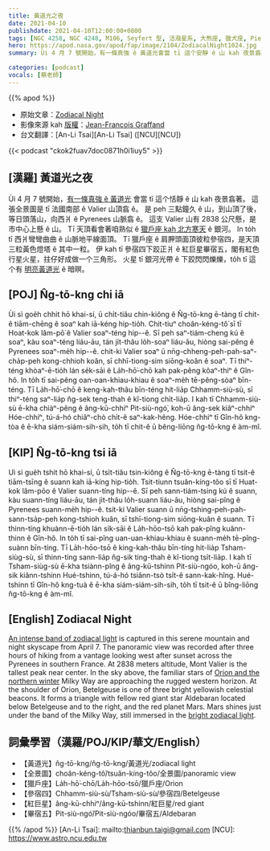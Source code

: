 ```yaml
---
title: 黃道光之夜
date: 2021-04-10
publishdate: 2021-04-10T12:00:00+0800
tags: [NGC 4258, NGC 4248, M106, Seyfert 型, 活潑星系, 大熊座, 獵犬座, Pierre Mechain, Charles Messier, 烏洞, 捲螺仔星系]
hero: https://apod.nasa.gov/apod/fap/image/2104/ZodiacalNight1024.jpg
summary: Ùi 4 月 7 號開始，有一條真強 ê 黃道光會當 tī 這个安靜 ê 山 kah 夜景翕著。這張全景圖是 tī 法國南部 peh 三點鐘久 ê 山，到山頂了後，等日頭落山，向西爿 ê Pyrenees 山脈翕 ê。

categories: [podcast]
vocals: [蔡老師]
---
```


{{% apod %}}

- 原始文章：[Zodiacal Night](https://apod.nasa.gov/apod/ap210410.html)
- 影像來源 kah [版權][copyright]：[Jean-Francois Graffand][Jean-Francois Graffand]
- 台文翻譯：[An-Li Tsai][An-Li Tsai] ([NCU][NCU])

{{< podcast "ckok2fuav7doc0871h0i1iuy5" >}}

## [漢羅] 黃道光之夜

Ùi 4 月 7 號開始，[有一條真強 ê 黃道光][An intense band of zodiacal light] 會當 tī 這个恬靜 ê 山 kah 夜景翕著。
這張全景圖是 tī 法國南部 ê Valier 山頂翕 ê。
是 peh 三點鐘久 ê 山，到山頂了後，等日頭落山，向西爿 ê Pyrenees 山脈翕 ê。
這支 Valier 山有 2838 公尺懸，是市中心上懸 ê 山。
Tī 天頂看會著咱熟似 ê [獵戶座 kah 北方寒天][Orion and the northern winter t] ê 銀河。
In to̍h tī 西爿彎彎曲曲 ê 山脈地平線面頂。
Tī 獵戶座 ê 肩胛頭面頂彼粒參宿四，是天頂三粒黃色燈塔 ê 其中一粒。
伊 kah tī 參宿四下跤正爿 ê 紅巨星畢宿五，閣有紅色行星火星，拄仔好成做一个三角形。
火星 tī 銀河光帶 ê 下跤閃閃爍爍，to̍h tī 這个有 [明亮黃道光][bright zodiacal light] ê 暗暝。


## [POJ] N̂g-tō-kng chi iā

Ùi sì goe̍h chhit hō khai-sí, ū chi̍t-tiâu chin-kiông ê N̂g-tō-kng ē-tàng tī chit-ê tiām-chēng ê soaⁿ kah iā-kéng hip-tio̍h.
Chit-tiuⁿ choân-kéng-tô͘ sī tī Hoat-kok lâm-pō͘ ê Valier soaⁿ-téng hip--ê.
Sī peh saⁿ-tiám-cheng kú ê soaⁿ, kàu soaⁿ-téng liáu-āu, tán ji̍t-thâu lo̍h-soaⁿ liáu-āu, hiòng sai-pêng ê Pyrenees soaⁿ-me̍h hip--ê.
chit-ki Valier soaⁿ ū nn̄g-chheng-peh-pah-saⁿ-cha̍p-peh kong-chhioh koân, sī chhī-tiong-sim siōng-koân ê soaⁿ.
Tī thiⁿ-téng khòaⁿ-ē-tio̍h lán se̍k-sāi ê La̍h-hō͘-chō kah pak-pêng kôaⁿ-thiⁿ ê Gîn-hô.
In to̍h tī sai-pêng oan-oan-khiau-khiau ê soaⁿ-me̍h tē-pêng-sòaⁿ bīn-téng.
Tī La̍h-hō͘-chō ê keng-kah-thâu bīn-téng hit-lia̍p Chhamm-siù-sù, sī thiⁿ-téng saⁿ-lia̍p n̂g-sek teng-thah ê kî-tiong chi̍t-lia̍p.
I kah tī Chhamm-siù-sù ē-kha chiàⁿ-pêng ê âng-kū-chhiⁿ Pit-siù-ngó͘, koh-ū âng-sek kiâⁿ-chhiⁿ Hóe-chhiⁿ, tú-á-hó chiâⁿ-chò chi̍t-ê saⁿ-kak-hêng.
Hóe-chhiⁿ tī Gîn-hô kng-tòa ê ē-kha siám-siám-sih-sih, to̍h tī chit-ê ū bêng-liōng n̂g-tō-kng ê àm-mî.


## [KIP] N̂g-tō-kng tsi iā

Uì sì gue̍h tshit hō khai-sí, ū tsi̍t-tiâu tsin-kiông ê N̂g-tō-kng ē-tàng tī tsit-ê tiām-tsīng ê suann kah iā-kíng hip-tio̍h.
Tsit-tiunn tsuân-kíng-tôo sī tī Huat-kok lâm-pōo ê Valier suann-tíng hip--ê.
Sī peh sann-tiám-tsing kú ê suann, kàu suann-tíng liáu-āu, tán ji̍t-thâu lo̍h-suann liáu-āu, hiòng sai-pîng ê Pyrenees suann-me̍h hip--ê.
tsit-ki Valier suann ū nn̄g-tshing-peh-pah-sann-tsa̍p-peh kong-tshioh kuân, sī tshī-tiong-sim siōng-kuân ê suann.
Tī thinn-tíng khuànn-ē-tio̍h lán si̍k-sāi ê La̍h-hōo-tsō kah pak-pîng kuânn-thinn ê Gîn-hô.
In to̍h tī sai-pîng uan-uan-khiau-khiau ê suann-me̍h tē-pîng-suànn bīn-tíng.
Tī La̍h-hōo-tsō ê king-kah-thâu bīn-tíng hit-lia̍p Tsham-siùg-sù, sī thinn-tíng sann-lia̍p n̂g-sik ting-thah ê kî-tiong tsi̍t-lia̍p.
I kah tī Tsham-siùg-sù ē-kha tsiànn-pîng ê âng-kū-tshinn Pit-siù-ngóo, koh-ū âng-sik kiânn-tshinn Hué-tshinn, tú-á-hó tsiânn-tsò tsi̍t-ê sann-kak-hîng.
Hué-tshinn tī Gîn-hô kng-tuà ê ē-kha siám-siám-sih-sih, to̍h tī tsit-ê ū bîng-liōng n̂g-tō-kng ê àm-mî.


## [English] Zodiacal Night

[An intense band of zodiacal light][An intense band of zodiacal light] is captured in this serene mountain and night skyscape from April 7. The panoramic view was recorded after three hours of hiking from a vantage looking west after sunset across the Pyrenees in southern France. At 2838 meters altitude, Mont Valier is the tallest peak near center. In the sky above, the familiar stars of [Orion and the northern winter][Orion and the northern winter e] Milky Way are approaching the rugged western horizon. At the shoulder of Orion, Betelgeuse is one of three bright yellowish celestial beacons. It forms a triangle with fellow red giant star Aldebaran located below Betelgeuse and to the right, and the red planet Mars. Mars shines just under the band of the Milky Way, still immersed in the [bright zodiacal light][bright zodiacal light].


## 詞彙學習（漢羅/POJ/KIP/華文/English）

- 【黃道光】n̂g-tō-kng/n̂g-tō-kng/黃道光/zodiacal light
- 【全景圖】choân-kéng-tô͘/tsuân-kíng-tôo/全景圖/panoramic view
- 【獵戶座】La̍h-hō͘-chō/La̍h-hōo-tsō/獵戶座/Orion
- 【參宿四】Chhamm-siù-sù/Tsham-siù-sù/參宿四/Betelgeuse
- 【紅巨星】âng-kū-chhiⁿ/âng-kū-tshinn/紅巨星/red giant
- 【畢宿五】Pit-siù-ngó͘/Pit-siù-ngóo/畢宿五/Aldebaran



{{% /apod %}}
[An-Li Tsai]: mailto:thianbun.taigi@gmail.com
[NCU]: https://www.astro.ncu.edu.tw

[copyright]: https://apod.nasa.gov/apod/fap/lib/about_apod.html#srapply
[Jean-Francois Graffand]: https://www.facebook.com/EchoesPhotographie

[An intense band of zodiacal light]: https://earthsky.org/astronomy-essentials/everything-you-need-to-know-zodiacal-light-or-false-dusk
[Orion and the northern winter e]: https://apod.nasa.gov/apod/ap210206.html
[Orion and the northern winter t]: https://apod.tw/daily/20210206/
[bright zodiacal light]: https://www.nasa.gov/feature/goddard/2021/serendipitous-juno-spacecraft-detections-shatter-ideas-about-origin-of-zodiacal-light
